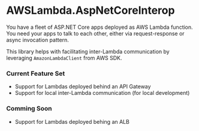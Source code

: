 # AWSLambda.AspNetCoreInterop

You have a fleet of ASP.NET Core apps deployed as AWS Lambda function. You need your apps to talk to each other, either via request-response or async invocation pattern.

This library helps with facilitating inter-Lambda communication by leveraging `AmazonLambdaClient` from AWS SDK.

### Current Feature Set
* Support for Lambdas deployed behind an API Gateway
* Support for local inter-Lambda communication (for local development)

### Comming Soon
* Support for Lambdas deployed behing an ALB
